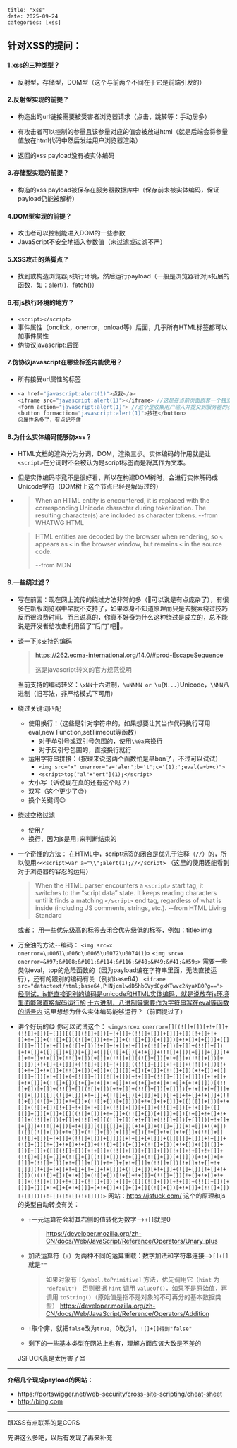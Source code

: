 ```
title: "xss"
date: 2025-09-24
categories: [xss]
```

## 针对XSS的提问：



#### 1.**xss的三种类型？**

- 反射型，存储型，DOM型（这个与前两个不同在于它是前端引发的）

#### 2.反射型实现的前提？

- 构造出的url链接需要被受害者浏览器请求（点击，跳转等：手动居多）
- 有攻击者可以控制的参量且该参量对应的值会被放进html（就是后端会将参量值放在html代码中然后发给用户浏览器渲染）

- 返回的xss payload没有被实体编码

#### 3.存储型实现的前提？

- 构造的xss payload被保存在服务器数据库中（保存前未被实体编码，保证payload仍能被解析）

#### 4.DOM型实现的前提？

- 攻击者可以控制能进入DOM的一些参数
- JavaScript不安全地插入参数值（未过滤或过滤不严）

#### 5.XSS攻击的落脚点？

- 找到或构造浏览器js执行环境，然后运行payload（一般是浏览器针对js拓展的函数，如：alert()，fetch()）

#### 6.有js执行环境的地方？

- `<script></script>`
- 事件属性（onclick，onerror，onload等）后面，几乎所有HTML标签都可以加事件属性
- 伪协议javascript:后面

#### 7.伪协议javascript在哪些标签内能使用？

- 所有接受url属性的标签

- ```javascript
  <a href="javascript:alert(1)">点我</a>
  <iframe src="javascript:alert(1)"></iframe> //这是在当前页面嵌套一个独立的网页
  <form action="javascript:alert(1)"> //这个是收集用户输入并提交到服务器的表单容器
  <button formaction="javascript:alert(1)">按钮</button>
  😒属性名多了，有点记不住
  ```

#### 8.为什么实体编码能够防xss？

- HTML文档的渲染分为分词，DOM，渲染三步。实体编码的作用就是让`<script>`在分词时不会被认为是script标签而是将其作为文本。

- 但是实体编码毕竟不是很好看，所以在构建DOM树时，会进行实体解码成Unicode字符（DOM树上这个节点已经是解码过的）

- > When an HTML entity is encountered, it is replaced with the corresponding Unicode character during tokenization. The resulting character(s) are included as character tokens. --from WHATWG HTML

  > HTML entities are decoded by the browser when rendering, so `<` appears as `<` in the browser window, but remains `<` in the source code.
  >
  > --from MDN

#### 9.一些绕过滤？

- 写在前面：现在网上流传的绕过方法非常的多（🤔可以说是有点庞杂了），有很多在新版浏览器中早就不支持了，如果本身不知道原理而只是去搜索绕过技巧反而很浪费时间。而且说真的，你真不好奇为什么这种绕过是成立的，总不能说是开发者给攻击利用留了“后门"吧🤣。

- 谈一下js支持的编码
  >https://262.ecma-international.org/14.0/#prod-EscapeSequence
  >
  >这是javascript转义的官方规范说明

  当前支持的编码转义：`\xNN`十六进制，`\uNNNN or \u{N...}`Unicode，`\NNN`八进制（旧写法，非严格模式下可用）

- 绕过关键词匹配

  - 使用换行：（这些是针对字符串的，如果想要让其当作代码执行可用eval,new Function,setTimeout等函数）
    - 对于单引号或双引号包围的，使用`\%0a`来换行
    - 对于反引号包围的，直接换行就行
  - 运用字符串拼接：（按理来说这两个函数怕是早ban了，不过可以试试）
    - `<img src="x" onerror="a='aler';b='t';c='(1);';eval(a+b+c)">`
    - `<script>top["al"+"ert"](1);</script>`
  - 大小写（话说现在真的还有这个吗？）
  - 双写（这个更少了😒）
  - 换个关键词😊
  
- 绕过空格过滤

  - 使用`/`
  - 换行，因为js是用`;`来判断结束的
  
- 一个奇怪的方法：
  在HTML中，script标签的闭合是优先于注释（`//`）的，所以使用`<<<script>var a="\\";alert(1);//</script>`
  （这里的使用还能看到对于浏览器的容忍的运用）

  > When the HTML parser encounters a `<script>` start tag, it switches to the “script data” state. It keeps reading characters until it finds a matching `</script>` end tag, regardless of what is inside (including JS comments, strings, etc.). --from HTML Living Standard

  或者：
  用一些优先级高的标签去闭合优先级低的标签，例如：title>img

- 万金油的方法--编码：
  `<img src=x onerror=\u0061\u006c\u0065\u0072\u0074(1)>`
  `<img src=x onerror=&#97;&#108;&#101;&#114;&#116;&#40;&#49;&#41;&#59;>`
  需要一些类似eval，top的危险函数的（因为payload编在字符串里面，无法直接运行），还有的跟别的编码有关（例如base64）
  `<iframe src="data:text/html;base64,PHNjcmlwdD5hbGVydCgxKTwvc2NyaXB0Pg==">`
  <u>经测试，js能直接识别的编码是unicode和HTML实体编码，就是说放在js环境里面能够直接解码运行的</u>
  <u>十六进制，八进制等需要作为字符串写在eval等函数的括号内</u>
  这里想想为什么实体编码能够运行？（前面提过了）

- 讲个好玩的😋
  你可以试试这个：
  `<img/src=x onerror=[][(![]+[])[+!+[]]+(!![]+[])[+[]]][([][(![]+[])[+!+[]]+(!![]+[])[+[]]]+[])[!+[]+!+[]+!+[]]+(!![]+[][(![]+[])[+!+[]]+(!![]+[])[+[]]])[+!+[]+[+[]]]+([][[]]+[])[+!+[]]+(![]+[])[!+[]+!+[]+!+[]]+(!![]+[])[+[]]+(!![]+[])[+!+[]]+([][[]]+[])[+[]]+([][(![]+[])[+!+[]]+(!![]+[])[+[]]]+[])[!+[]+!+[]+!+[]]+(!![]+[])[+[]]+(!![]+[][(![]+[])[+!+[]]+(!![]+[])[+[]]])[+!+[]+[+[]]]+(!![]+[])[+!+[]]]((!![]+[])[+!+[]]+(!![]+[])[!+[]+!+[]+!+[]]+(!![]+[])[+[]]+([][[]]+[])[+[]]+(!![]+[])[+!+[]]+([][[]]+[])[+!+[]]+(+[![]]+[][(![]+[])[+!+[]]+(!![]+[])[+[]]])[+!+[]+[+!+[]]]+(!![]+[])[!+[]+!+[]+!+[]]+(+(!+[]+!+[]+!+[]+[+!+[]]))[(!![]+[])[+[]]+(!![]+[][(![]+[])[+!+[]]+(!![]+[])[+[]]])[+!+[]+[+[]]]+([]+[])[([][(![]+[])[+!+[]]+(!![]+[])[+[]]]+[])[!+[]+!+[]+!+[]]+(!![]+[][(![]+[])[+!+[]]+(!![]+[])[+[]]])[+!+[]+[+[]]]+([][[]]+[])[+!+[]]+(![]+[])[!+[]+!+[]+!+[]]+(!![]+[])[+[]]+(!![]+[])[+!+[]]+([][[]]+[])[+[]]+([][(![]+[])[+!+[]]+(!![]+[])[+[]]]+[])[!+[]+!+[]+!+[]]+(!![]+[])[+[]]+(!![]+[][(![]+[])[+!+[]]+(!![]+[])[+[]]])[+!+[]+[+[]]]+(!![]+[])[+!+[]]][([][[]]+[])[+!+[]]+(![]+[])[+!+[]]+((+[])[([][(![]+[])[+!+[]]+(!![]+[])[+[]]]+[])[!+[]+!+[]+!+[]]+(!![]+[][(![]+[])[+!+[]]+(!![]+[])[+[]]])[+!+[]+[+[]]]+([][[]]+[])[+!+[]]+(![]+[])[!+[]+!+[]+!+[]]+(!![]+[])[+[]]+(!![]+[])[+!+[]]+([][[]]+[])[+[]]+([][(![]+[])[+!+[]]+(!![]+[])[+[]]]+[])[!+[]+!+[]+!+[]]+(!![]+[])[+[]]+(!![]+[][(![]+[])[+!+[]]+(!![]+[])[+[]]])[+!+[]+[+[]]]+(!![]+[])[+!+[]]]+[])[+!+[]+[+!+[]]]+(!![]+[])[!+[]+!+[]+!+[]]]](!+[]+!+[]+!+[]+[!+[]+!+[]])+(![]+[])[+!+[]]+(![]+[])[!+[]+!+[]])()((![]+[])[+!+[]]+(![]+[])[!+[]+!+[]]+(!![]+[])[!+[]+!+[]+!+[]]+(!![]+[])[+!+[]]+(!![]+[])[+[]]+([][(![]+[])[+!+[]]+(!![]+[])[+[]]]+[])[+!+[]+[+!+[]]]+[+!+[]]+([]+[]+[][(![]+[])[+!+[]]+(!![]+[])[+[]]])[+!+[]+[!+[]+!+[]]])>`
  网站：https://jsfuck.com/
  这个的原理和js的类型自动转换有关：

  - `+`一元运算符会将其右侧的值转化为数字-->`+[]`就是0

    > https://developer.mozilla.org/zh-CN/docs/Web/JavaScript/Reference/Operators/Unary_plus

  - 加法运算符（`+`）为两种不同的运算重载：数字加法和字符串连接-->`[]+[]`就是`""`

    > 如果对象有 `[Symbol.toPrimitive]` 方法，优先调用它（`hint` 为 `"default"`）
    > 否则根据 `hint` 调用 `valueOf()`，如果不是原始值，再调用 `toString()`（原始值是指不是对象的不可再分的基本数据类型）
    > https://developer.mozilla.org/zh-CN/docs/Web/JavaScript/Reference/Operators/Addition

  - `!`取个非，就把`false`改为`true`，0改为1，`![]+[]得到"false"`

  - 剩下的一些基本类型在网站上也有，理解方面应该大致是不差的

  JSFUCK真是太厉害了😍

---

**介绍几个现成payload的网站：**

- https://portswigger.net/web-security/cross-site-scripting/cheat-sheet
- http://bing.com



---

跟XSS有点联系的是CORS

先讲这么多吧，以后有发现了再来补充
